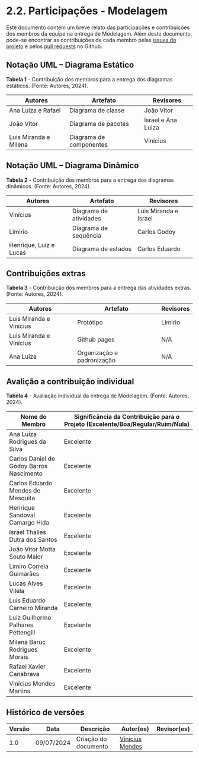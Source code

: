 # 2.2. Participações - Modelagem

Este documento contém um breve relato das participações e contribuições dos membros da equipe na entrega de Modelagem. Além deste documento, pode-se encontrar as contribuições de cada membro pelas [issues do projeto](https://github.com/UnBArqDsw2024-1/2024.1_G2_My_Music/issues) e pelos [pull requests](https://github.com/UnBArqDsw2024-1/2024.1_G2_My_Music/pulls?q=is%3Aopen+is%3Apr) no Github. 

## Notação UML – Diagrama Estático

**Tabela 1** - Contribuição dos membros para a entrega dos diagramas estáticos. (Fonte: Autores, 2024).

|Autores | Artefato | Revisores |
|--------|----------|-----------|
|Ana Luiza e Rafael | Diagrama de classe | João Vítor|
|João Vítor| Diagrama de pacotes| Israel e Ana Luiza |
|Luis Miranda e Milena | Diagrama de componentes | Vinícius |

## Notação UML – Diagrama Dinâmico

**Tabela 2** - Contribuição dos membros para a entrega dos diagramas dinâmicos. (Fonte: Autores, 2024).

|Autores | Artefato | Revisores |
|--------|----------|-----------|
| Vinícius | Diagrama de atividades | Luis Miranda e Israel |
| Limirio | Diagrama de sequência | Carlos Godoy |
| Henrique, Luiz e Lucas | Diagrama de estados | Carlos Eduardo |

## Contribuições extras

**Tabela 3** - Contribuição dos membros para a entrega das atividades extras. (Fonte: Autores, 2024).

|Autores | Artefato | Revisores |
|--------|----------|-----------|
| Luis Miranda e Vinícius | Protótipo | Limirio |
| Luis Miranda e Vinícius | Github pages |   N/A  |
| Ana Luiza | Organização e padronização | N/A |

## Avalição a contribuição individual

**Tabela 4** - Avaliação individual da entrega de Modelagem. (Fonte: Autores, 2024).

| Nome do Membro | Significância da Contribuição para o Projeto (Excelente/Boa/Regular/Ruim/Nula) |
| ---------------------------------------- |------------------------------------------------------------------------------ |
| Ana Luíza Rodrigues da Silva             | Excelente                                                                      |
| Carlos Daniel de Godoy Barros Nascimento | Excelente                                                                      |
| Carlos Eduardo Mendes de Mesquita        | Excelente                                                                      |
| Henrique Sandoval Camargo Hida           | Excelente                                                                      |
| Israel Thalles Dutra dos Santos          | Excelente                                                                      |
| João Vítor Motta Souto Maior             | Excelente                                                                      |
| Limíro Correia Guimarães                 | Excelente                                                                      |
| Lucas Alves Vilela                       | Excelente                                                                      |
| Luis Eduardo Carneiro Miranda            | Excelente                                                                      |
| Luiz Guilherme Palhares Pettengill       | Excelente                                                                      |
| Milena Baruc Rodrigues Morais            | Excelente                                                                      |
| Rafael Xavier Canabrava                  | Excelente                                                                      |
| Vinícius Mendes Martins                  | Excelente                                                                      |

## Histórico de versões

| Versão | Data       | Descrição                           | Autor(es)                                         | Revisor(es)        |
| ------ | ---------- | ----------------------------------- | ------------------------------------------------- | ------------------ |
| 1.0    | 09/07/2024 | Criação do documento                | [Vinícius Mendes](https://github.com/yabamiah) | |
